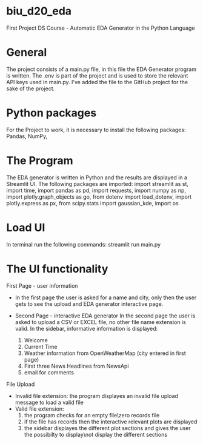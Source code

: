 # biu_d20_eda
First Project DS Course - Automatic EDA Generator in the Python Language

# General
The project consists of a main.py file, in this file the EDA Generator program is written.
The .env is part of the project and is used to store the relevant API keys used in main.py.
I've added the file to the GitHub project for the sake of the project. 

# Python packages
For the Project to work, it is necessary to install the following packages:
 Pandas, NumPy, 

# The Program
The EDA generator is written in Python and the results are displayed in a Streamlit UI.
The following packages are imported:
 import streamlit as st, import time, import pandas as pd, import requests, import numpy as np, 
 import plotly.graph_objects as go, from dotenv import load_dotenv, import plotly.express as px, 
 from scipy.stats import gaussian_kde, import os

# Load UI
In terminal run the following commands: streamlit run main.py

# The UI functionality
First Page - user information
 - In the first page the user is asked for a name and city, only then the user gets to see the upload
   and EDA generator interactive page.

- Second Page - interactive EDA generator
  In the second page the user is asked to upload a CSV or EXCEL file, no other file name extension is
  valid.
  In the sidebar, informative information is displayed:
   1. Welcome <User>
   2. Current Time
   3. Weather information from OpenWeatherMap (city entered in first page)
   4. First three News Headlines from NewsApi
   5. email for comments

File Upload
 - Invalid file extension:
   the program displayes an invalid file upload message to load a valid file
 - Valid file extension: 
   1. the program checks for an empty file\zero records file
   2. if the file has records then the interactive relevant plots are displayed
   3. the sidebar displayes the different plot sections and gives the user the possibilty to display\not display
      the different sections

  
